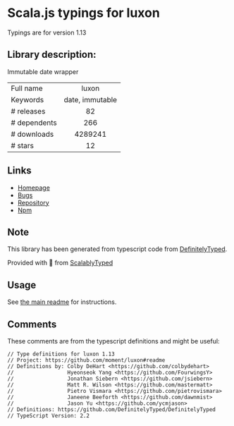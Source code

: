 
# Scala.js typings for luxon

Typings are for version 1.13

## Library description:
Immutable date wrapper

|                    |                 |
| ------------------ | :-------------: |
| Full name          | luxon |
| Keywords           | date, immutable |
| # releases         | 82 |
| # dependents       | 266 |
| # downloads        | 4289241 |
| # stars            | 12 |

## Links
- [Homepage](https://github.com/moment/luxon#readme)
- [Bugs](https://github.com/moment/luxon/issues)
- [Repository](https://github.com/moment/luxon)
- [Npm](https://www.npmjs.com/package/luxon)
    


## Note
This library has been generated from typescript code from [DefinitelyTyped](https://definitelytyped.org).

Provided with :purple_heart: from [ScalablyTyped](https://github.com/oyvindberg/ScalablyTyped)

## Usage
See [the main readme](../../readme.md) for instructions.

## Comments

These comments are from the typescript definitions and might be useful:
```
// Type definitions for luxon 1.13
// Project: https://github.com/moment/luxon#readme
// Definitions by: Colby DeHart <https://github.com/colbydehart>
//                 Hyeonseok Yang <https://github.com/FourwingsY>
//                 Jonathan Siebern <https://github.com/jsiebern>
//                 Matt R. Wilson <https://github.com/mastermatt>
//                 Pietro Vismara <https://github.com/pietrovismara>
//                 Janeene Beeforth <https://github.com/dawnmist>
//                 Jason Yu <https://github.com/ycmjason>
// Definitions: https://github.com/DefinitelyTyped/DefinitelyTyped
// TypeScript Version: 2.2

```


